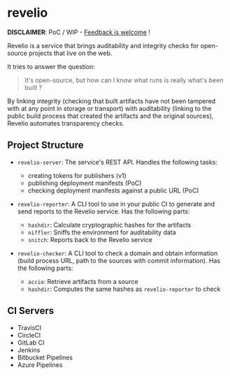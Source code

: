# revelio

**DISCLAIMER**: PoC / WIP - [Feedback is welcome](https://github.com/47ng/revelio/issues) !

Revelio is a service that brings auditability and integrity checks for
open-source projects that live on the web.

It tries to answer the question:

> It's open-source, but how can I know what runs is really what's been built ?

By linking integrity (checking that built artifacts have not been tampered
with at any point in storage or transport) with auditability (linking to the
public build process that created the artifacts and the original sources),
Revelio automates transparency checks.

## Project Structure

- `revelio-server`: The service's REST API. Handles the following tasks:
  - creating tokens for publishers (v1)
  - publishing deployment manifests (PoC)
  - checking deployment manifests against a public URL (PoC)
- `revelio-reporter`: A CLI tool to use in your public CI to generate and
  send reports to the Revelio service. Has the following parts:

  - `hashdir`: Calculate cryptographic hashes for the artifacts
  - `niffler`: Sniffs the environment for auditability data
  - `snitch`: Reports back to the Revelio service

- `revelio-checker`: A CLI tool to check a domain and obtain information
  (build process URL, path to the sources with commit information).
  Has the following parts:
  - `accio`: Retrieve artifacts from a source
  - `hashdir`: Computes the same hashes as `revelio-reporter` to check

## CI Servers

- TravisCI
- CircleCI
- GitLab CI
- Jenkins
- Bitbucket Pipelines
- Azure Pipelines
